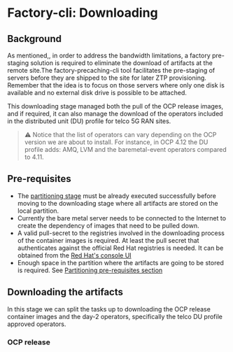 # Factory-cli: Downloading #

## Background ##

As mentioned,, in order to address the bandwidth limitations, a factory pre-staging solution is required to eliminate the download of artifacts at the remote site.The factory-precaching-cli tool facilitates the pre-staging of servers before they are shipped to the site for later ZTP provisioning. Remember that the idea is to focus on those servers where only one disk is available and no external disk drive is possible to be attached.

This downloading stage managed both the pull of the OCP release images, and if required, it can also manage the download of the operators included in the distributed unit (DU) profile for telco 5G RAN sites.

> :warning: Notice that the list of operators can vary depending on the OCP version we are about to install. For instance, in OCP 4.12 the DU profile adds: AMQ, LVM and the baremetal-event operators compared to 4.11.

## Pre-requisites

* The [partitioning stage](../partitioning.md) must be already executed successfully before moving to the downloading stage where all artifacts are stored on the local partition.
* Currently the bare metal server needs to be connected to the Internet to create the dependency of images that need to be pulled down.
* A valid pull-secret to the registries involved in the downloading process of the container images is required. At least the pull secret that authenticates against the official Red Hat registries is needed. It can be obtained from the [Red Hat's console UI](https://console.redhat.com/openshift/downloads#tool-pull-secret)
* Enough space in the partition where the artifacts are going to be stored is required. See [Partitioning pre-requisites section](../partitioning/#pre-requisites) 


 ## Downloading the artifacts

In this stage we can split the tasks up to downloading the OCP release container images and the day-2 operators, specifically the telco DU profile approved operators.

### OCP release 




